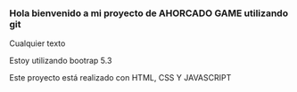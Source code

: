 ### Hola bienvenido a mi proyecto de AHORCADO GAME utilizando git #### 

Cualquier texto

Estoy utilizando bootrap 5.3

Este proyecto está realizado con HTML, CSS Y JAVASCRIPT